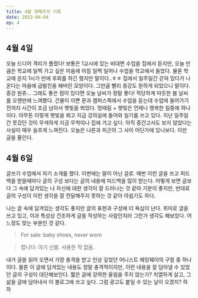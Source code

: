 ```yaml
---
title: 4월 첫째주의 기록
date: 2022-04-04
ep: 4
---
```


## 4월 4일
오늘 드디어 격리가 풀렸다! 보통은 1교시에 있는 비대면 수업을 집에서 듣지만, 오늘 만큼은 학교에 일찍 가고 싶은 마음에 아침 일찍 일어나 수업을 학교에서 들었다. 물론 학교에 온지 1시가 만에 후회를 하긴 했지만 말이다..ㅎㅎ 집에서 일주일간 갇혀 있다가 나온다는 마음에 급발진을 해버린 모양이다. 그만큼 빨리 종강도 원하게 되었으니 말이다. 종강 원츄...
그래도 좋은 점이 있다면 오늘 날씨가 정말 좋다! 적당하게 따듯한 봄 날씨를 오랜만에 느껴봤다. 건물이 이쁜 문과 캠퍼스쪽에서 수업을 듣는데 수업에 들어가기 전까지 시간이 조금 남아서 햇빛을 쬐었다. 멍때림 + 햇빛은 언제나 행복한 일중에 하나이다. 아무튼 이렇게 햇빛을 쬐고 지금 강의실에 들어와 일기를 쓰고 있다. 지난 일주일간 못갔던 것이 무색하게 지금 무척이나 집에 가고 싶다. 아직 중간고사도 보지 않았다는 사실이 매우 슬프게 느껴진다.
오늘은 나른과 피곤의 그 사이 어딘가에 있나보다. 이만 글을 줄인다.

## 4월 6일
글쓰기 수업에서 자기 소개를 했다. 이번에는 말이 아닌 글로. 매번 이런 글을 쓰고 피드백을 받을때마다 글의 구성 보다는 글의 내용에 피드백을 많이 받는다. 어떻게 보면 글보다 그 속에 담겨있는 나 자신에 대한 생각이 잘 드러나는 것 같아 기분이 좋지만, 반대로 글의 구성이 이런 생각을 잘 전달해주지 못하는 것 같아 아쉽기도 하다.

나는 글 속에 담겨있는 생각도 좋지만 글의 표현과 구성에 더 욕심이 난다. 취미로 글을 쓰고 있고, 이과 특성상 건조하게 글을 작성하는 사람인지라 그런가 생각도 해보았다. 어느정도 맞는 부분인 것 같다.

> For sale: baby shoes, never worn

> 팝니다: 아기 신발. 사용한 적 없음.

내가 글을 읽어 오면서 가장 충격을 받고 인상 깊었던 어니스트 헤밍웨이의 구절 중 하나이다. 물론 이 글에 담겨있는 내용도 정말 충격적이지만, 이런 내용을 잘 담아낼 수 있었던 글의 구성이 대단해보인다. 짧은 글에 강력한 울림을 주지 않는가? 치열하게 살고, 그 삶을 글에 담아내서 이 블로그에 쓰고 싶다. 그럼 광고도 붙일 수 있는 날이 오겠지? 하하
